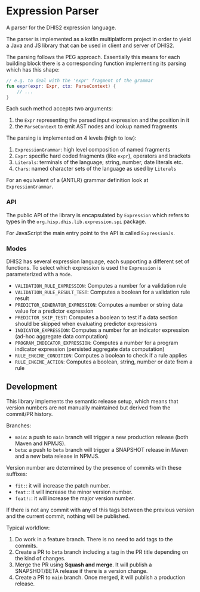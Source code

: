 # Expression Parser

A parser for the DHIS2 expression language.

The parser is implemented as a kotlin multiplatform project in order to yield
a Java and JS library that can be used in client and server of DHIS2.

The parsing follows the PEG approach. 
Essentially this means for each building block there is a corresponding function implementing its
parsing which has this shape:

```kotlin
// e.g. to deal with the 'expr' fragment of the grammar
fun expr(expr: Expr, ctx: ParseContext) {
    // ...
}
```

Each such method accepts two arguments:
1. the `Expr` representing the parsed input expression and the position in it
2. the `ParseContext` to emit AST nodes and lookup named fragments

The parsing is implemented on 4 levels (high to low):
1. `ExpressionGrammar`: high level composition of named fragments
2. `Expr`: specific hard coded fragments (like `expr`), operators and brackets
3. `Literals`: terminals of the language; string, number, date literals etc.
4. `Chars`: named character sets of the language as used by `Literals`

For an equivalent of a (ANTLR) grammar definition look at `ExpressionGrammar`.

### API
The public API of the library is encapsulated by `Expression` which refers to types 
in the `org.hisp.dhis.lib.expression.spi` package.

For JavaScript the main entry point to the API is called `ExpressionJs`.

### Modes
DHIS2 has several expression language, each supporting a different set of functions.
To select which expression is used the `Expression` is parameterized with a `Mode`.

* `VALIDATION_RULE_EXPRESSION`: Computes a number for a validation rule
* `VALIDATION_RULE_RESULT_TEST`: Computes a boolean for a validation rule result
* `PREDICTOR_GENERATOR_EXPRESSION`: Computes a number or string data value for a predictor expression
* `PREDICTOR_SKIP_TEST`: Computes a boolean to test if a data section should be skipped when evaluating predictor expressions
* `INDICATOR_EXPRESSION`: Computes a number for an indicator expression (ad-hoc aggregate data computation)
* `PROGRAM_INDICATOR_EXPRESSION`: Computes a number for a program indicator expression (persisted aggregate data computation)
* `RULE_ENGINE_CONDITION`: Computes a boolean to check if a rule applies
* `RULE_ENGINE_ACTION`: Computes a boolean, string, number or date from a rule

## Development
This library implements the semantic release setup, which means that version numbers are not manually maintained but 
derived from the commit/PR history.

Branches:
- `main`: a push to `main` branch will trigger a new production release (both Maven and NPMJS).
- `beta`: a push to `beta` branch will trigger a SNAPSHOT release in Maven and a new beta release in NPMJS.

Version number are determined by the presence of commits with these suffixes:
- `fit:`: it will increase the patch number.
- `feat:`: it will increase the minor version number.
- `feat!:`: it will increase the major version number.

If there is not any commit with any of this tags between the previous version and the current commit, nothing will be published.

Typical workflow:
1. Do work in a feature branch. There is no need to add tags to the commits.
2. Create a PR to `beta` branch including a tag in the PR title depending on the kind of changes.
3. Merge the PR using **Squash and merge**. It will publish a SNAPSHOT/BETA release if there is a version change.
4. Create a PR to `main` branch. Once merged, it will publish a production release. 
